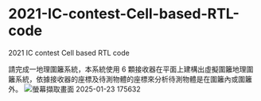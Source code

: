# 2021-IC-contest-Cell-based-RTL-code
2021 IC contest Cell based RTL code




請完成一地理圍籬系統，本系統使用 6 顆接收器在平面上建構出虛擬圍籬地理圍籬系統，依據接收器的座標及待測物體的座標來分析待測物體是在圍籬內或圍籬外。
![螢幕擷取畫面 2025-01-23 175632](https://github.com/user-attachments/assets/2779ff3a-18ef-4221-8dbc-2cc20de94042)
